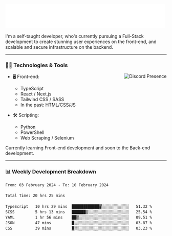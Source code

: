 <img src="assets/wave.svg" alt=":wave:" />

I'm a self-taught developer, who's currently pursuing a Full-Stack development to create stunning user experiences on the front-end, and scalable and secure infrastructure on the backend.

---

### 🧑‍💻 Technologies & Tools

<a href="https://discord.com/users/414304208649453568" target="_blank" rel="nofollow">
   <img src="https://lanyard-profile-readme.vercel.app/api/414304208649453568?idleMessage=Probably%20doing%20something%20else..." alt="Discord Presence" align="right">
</a>

- 🖥️ Front-end:

  - TypeScript
  - React / Next.js
  - Tailwind CSS / SASS
  - In the past: HTML/CSS/JS

- 🛠 Scripting:

  - Python
  - PowerShell
  - Web Scraping / Selenium

Currently learning Front-end development and soon to the Back-end development.

---

### 📊 Weekly Development Breakdown

<!-- ![ccrsxx's GitHub Stats](https://github-readme-stats.vercel.app/api?username=ccrsxx&count_private=true&theme=tokyonight) -->
<!-- ![ccrsxx's Top Langs](https://github-readme-stats.vercel.app/api/top-langs/?username=ccrsxx&hide=lua,java,html&theme=tokyonight) -->

<!--START_SECTION:waka-->

```txt
From: 03 February 2024 - To: 10 February 2024

Total Time: 20 hrs 25 mins

TypeScript   10 hrs 29 mins  ████████████▓░░░░░░░░░░░░   51.32 %
SCSS         5 hrs 13 mins   ██████▒░░░░░░░░░░░░░░░░░░   25.54 %
YAML         1 hr 56 mins    ██▒░░░░░░░░░░░░░░░░░░░░░░   09.51 %
JSON         47 mins         █░░░░░░░░░░░░░░░░░░░░░░░░   03.87 %
CSS          39 mins         ▓░░░░░░░░░░░░░░░░░░░░░░░░   03.23 %
```

<!--END_SECTION:waka-->

